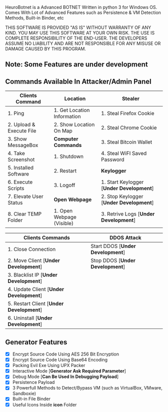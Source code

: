 HeuroBotnet is a Advanced BOTNET Written in python 3 for Windows OS. Comes With Lot of Advanced Features such as Persistence &amp; VM Detection Methods, Built-in Binder, etc


THIS SOFTWARE IS PROVIDED "AS IS" WITHOUT WARRANTY OF ANY KIND. YOU MAY USE THIS SOFTWARE AT YOUR OWN RISK. THE USE IS COMPLETE RESPONSIBILITY OF THE END-USER. THE DEVELOPERS ASSUME NO LIABILITY AND ARE NOT RESPONSIBLE FOR ANY MISUSE OR DAMAGE CAUSED BY THIS PROGRAM.

## Note: Some Features are under development

## Commands Available In Attacker/Admin Panel

| **Clients Command**        | **Location**                | **Stealer**                                |
|----------------------------|-----------------------------|--------------------------------------------|
| 1.	Ping 	                 | 1. Get Location Information | 1. Steal Firefox Cookie                    |
| 2.	Upload & Execute File  | 2. Show Location On Map     | 2. Steal Chrome Cookie                     |
| 3.	Show MessageBox        | **Computer Commands**       | 3. Steal Bitcoin Wallet                    |
| 4.	Take Screenshot        | 1. Shutdown                 | 4. Steal WiFI Saved Password               |
| 5.	Installed Software     | 2. Restart                  | **Keylogger**                              |
| 6.	Execute Scripts  	   	 | 3. Logoff	                 | 1. Start Keylogger [**Under Development**] |
| 7.	Elevate User Status    | **Open Webpage**            | 2. Stop Keylogger  [**Under Development**] |
| 8.	Clear TEMP Folder      | 1. Open Webpage (Visible)   | 3. Retrive Logs    [**Under Development**] |


| **Clients Commands**                        | **DDOS Attack**                    |                           
|---------------------------------------------|------------------------------------|
| 1. Close Connection                         | Start DDOS [**Under Development**] |
| 2. Move Client      [**Under Development**] | Stop DDOS  [**Under Development**] |
| 3. Blacklist IP	    [**Under Development**] |
| 4. Update Client	  [**Under Development**] |
| 5. Restart Client	  [**Under Development**] |
| 6. Uninstall	      [**Under Development**] |
                              
## Generator Features
- [x] Encrypt Source Code Using AES 256 Bit Encryption 
- [x] Encrypt Source Code Using Base64 Encoding
- [x] Packing Evil Exe Using UPX Packer
- [x] Interactive Mode [**Generator Ask Required Parameter**] 
- [x] Debug Mode [**Can Be Used In Debugging Payload**]
- [x] Persistence Payload
- [x] 3 Powerfull Methods to Detect/Bypass VM (such as VirtualBox, VMware, Sandboxie)
- [x] Built-in File Binder 
- [x] Useful Icons Inside **icon** Folder
